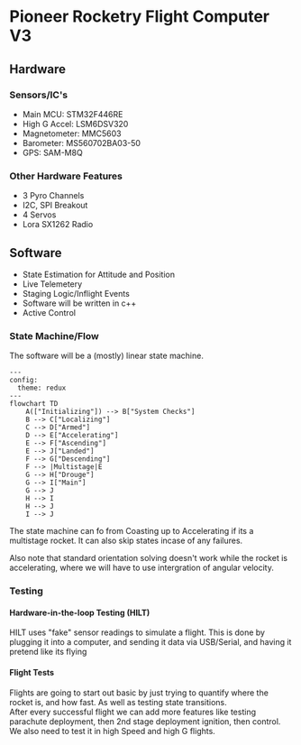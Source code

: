 # Pioneer Rocketry Flight Computer V3

## Hardware

### Sensors/IC's
- Main MCU: STM32F446RE
- High G Accel: LSM6DSV320
- Magnetometer: MMC5603
- Barometer: MS560702BA03-50
- GPS: SAM-M8Q

### Other Hardware Features
- 3 Pyro Channels
- I2C, SPI Breakout
- 4 Servos
- Lora SX1262 Radio

## Software
- State Estimation for Attitude and Position
- Live Telemetery
- Staging Logic/Inflight Events
- Software will be written in c++
- Active Control

### State Machine/Flow
The software will be a (mostly) linear state machine.
```mermaid
---
config:
  theme: redux
---
flowchart TD
    A(["Initializing"]) --> B["System Checks"]
    B --> C["Localizing"]
    C --> D["Armed"]
    D --> E["Accelerating"]
    E --> F["Ascending"]
    E --> J["Landed"]
    F --> G["Descending"]
    F --> |Multistage|E
    G --> H["Drouge"]
    G --> I["Main"]
    G --> J
    H --> I
    H --> J
    I --> J
```

The state machine can fo from Coasting up to Accelerating if its a multistage rocket. It can also skip states incase of any failures.

Also note that standard orientation solving doesn't work while the rocket is accelerating, where we will have to use intergration of angular velocity.

### Testing

#### Hardware-in-the-loop Testing (HILT)
HILT uses "fake" sensor readings to simulate a flight.
This is done by plugging it into a computer, and sending it data via USB/Serial, and having it pretend like its flying

#### Flight Tests
Flights are going to start out basic by just trying to quantify where the rocket is, and how fast. As well as testing state transitions. \
After every successful flight we can add more features like testing parachute deployment, then 2nd stage deployment ignition, then control. \
We also need to test it in high Speed and high G flights.

